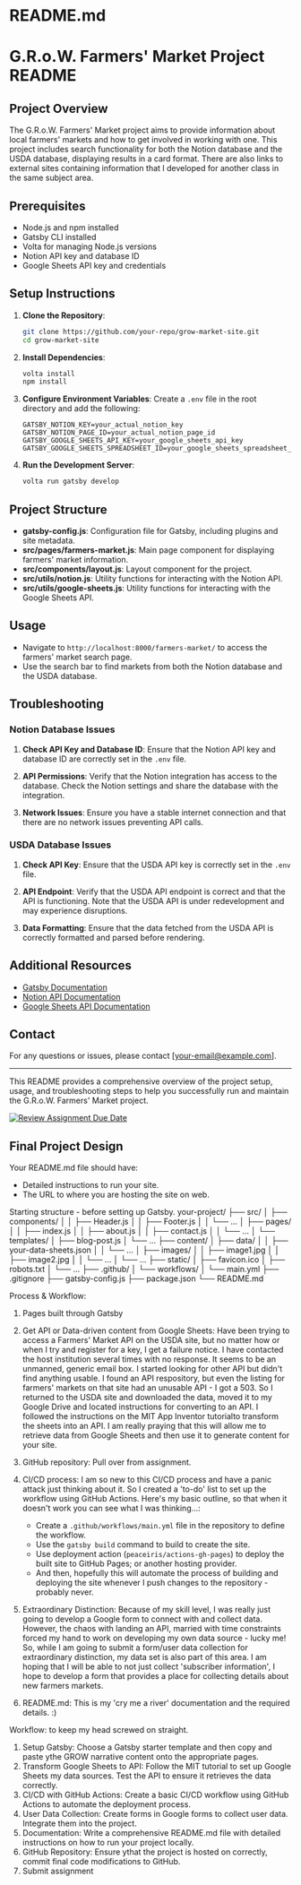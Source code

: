 # README.md

# G.R.o.W. Farmers' Market Project README

## Project Overview

The G.R.o.W. Farmers' Market project aims to provide information about local farmers' markets and how to get involved in working with one. This project includes search functionality for both the Notion database and the USDA database, displaying results in a card format. There are also links to external sites containing information that I developed for another class in the same subject area.

## Prerequisites

- Node.js and npm installed
- Gatsby CLI installed
- Volta for managing Node.js versions
- Notion API key and database ID
- Google Sheets API key and credentials

## Setup Instructions

1. **Clone the Repository**:

   ```bash
   git clone https://github.com/your-repo/grow-market-site.git
   cd grow-market-site
   ```

2. **Install Dependencies**:

   ```bash
   volta install
   npm install
   ```

3. **Configure Environment Variables**:
   Create a `.env` file in the root directory and add the following:

   ```env
   GATSBY_NOTION_KEY=your_actual_notion_key
   GATSBY_NOTION_PAGE_ID=your_actual_notion_page_id
   GATSBY_GOOGLE_SHEETS_API_KEY=your_google_sheets_api_key
   GATSBY_GOOGLE_SHEETS_SPREADSHEET_ID=your_google_sheets_spreadsheet_id
   ```

4. **Run the Development Server**:

   ```bash
   volta run gatsby develop
   ```

## Project Structure

- **gatsby-config.js**: Configuration file for Gatsby, including plugins and site metadata.
- **src/pages/farmers-market.js**: Main page component for displaying farmers' market information.
- **src/components/layout.js**: Layout component for the project.
- **src/utils/notion.js**: Utility functions for interacting with the Notion API.
- **src/utils/google-sheets.js**: Utility functions for interacting with the Google Sheets API.

## Usage

- Navigate to `http://localhost:8000/farmers-market/` to access the farmers' market search page.
- Use the search bar to find markets from both the Notion database and the USDA database.

## Troubleshooting

### Notion Database Issues

1. **Check API Key and Database ID**:
   Ensure that the Notion API key and database ID are correctly set in the `.env` file.

2. **API Permissions**:
   Verify that the Notion integration has access to the database. Check the Notion settings and share the database with the integration.

3. **Network Issues**:
   Ensure you have a stable internet connection and that there are no network issues preventing API calls.

### USDA Database Issues

1. **Check API Key**:
   Ensure that the USDA API key is correctly set in the `.env` file.

2. **API Endpoint**:
   Verify that the USDA API endpoint is correct and that the API is functioning. Note that the USDA API is under redevelopment and may experience disruptions.

3. **Data Formatting**:
   Ensure that the data fetched from the USDA API is correctly formatted and parsed before rendering.

## Additional Resources

- [Gatsby Documentation](https://www.gatsbyjs.com/docs/)
- [Notion API Documentation](https://developers.notion.com/)
- [Google Sheets API Documentation](https://developers.google.com/sheets/api)

## Contact

For any questions or issues, please contact [your-email@example.com].

---

This README provides a comprehensive overview of the project setup, usage, and troubleshooting steps to help you successfully run and maintain the G.R.o.W. Farmers' Market project.

[![Review Assignment Due Date](https://classroom.github.com/assets/deadline-readme-button-24ddc0f5d75046c5622901739e7c5dd533143b0c8e959d652212380cedb1ea36.svg)](https://classroom.github.com/a/NGGI9_Zk)

## Final Project Design

Your README.md file should have:

- Detailed instructions to run your site.
- The URL to where you are hosting the site on web.

Starting structure - before setting up Gatsby.
your-project/
├── src/
│ ├── components/
│ │ ├── Header.js
│ │ ├── Footer.js
│ │ └── ...
│ ├── pages/
│ │ ├── index.js
│ │ ├── about.js
│ │ ├── contact.js
│ │ └── ...
│ └── templates/
│ ├── blog-post.js
│ └── ...
├── content/
│ ├── data/
│ │ ├── your-data-sheets.json
│ │ └── ...
│ ├── images/
│ │ ├── image1.jpg
│ │ ├── image2.jpg
│ │ └── ...
│ └── ...
├── static/
│ ├── favicon.ico
│ ├── robots.txt
│ └── ...
├── .github/
│ └── workflows/
│ └── main.yml
├── .gitignore
├── gatsby-config.js
├── package.json
└── README.md

Process & Workflow:

1. Pages built through Gatsby

2. Get API or Data-driven content from Google Sheets:
   Have been trying to access a Farmers' Market API on the USDA site, but no matter how or when I try and register for a key, I get a failure notice. I have contacted the host institution several times with no response. It seems to be an unmanned, generic email box. I started looking for other API but didn't find anything usable. I found an API respository, but even the listing for farmers' markets on that site had an unusable API - I got a 503. So I returned to the USDA site and downloaded the data, moved it to my Google Drive and located instructions for converting to an API. I followed the instructions on the MIT App Inventor tutorialto transform the sheets into an API. I am really praying that this will allow me to retrieve data from Google Sheets and then use it to generate content for your site.

3. GitHub repository: Pull over from assignment.

4. CI/CD process: I am so new to this CI/CD process and have a panic attack just thinking about it. So I created a 'to-do' list to set up the workflow using GitHub Actions. Here's my basic outline, so that when it doesn't work you can see what I was thinking...:

   - Create a `.github/workflows/main.yml` file in the repository to define the workflow.
   - Use the `gatsby build` command to build to create the site.
   - Use deployment action (`peaceiris/actions-gh-pages`) to deploy the built site to GitHub Pages; or another hosting provider.
   - And then, hopefully this will automate the process of building and deploying the site whenever I push changes to the repository - probably never.

5. Extraordinary Distinction:
   Because of my skill level, I was really just going to develop a Google form to connect with and collect data. However, the chaos with landing an API, married with time constraints forced my hand to work on developing my own data source - lucky me! So, while I am going to submit a form/user data collection for extraordinary distinction, my data set is also part of this area. I am hoping that I will be able to not just collect 'subscriber information', I hope to develop a form that provides a place for collecting details about new farmers markets.

6. README.md:
   This is my 'cry me a river' documentation and the required details. :)

Workflow: to keep my head screwed on straight.

1. Setup Gatsby: Choose a Gatsby starter template and then copy and paste ythe GROW narrative content onto the appropriate pages.
2. Transform Google Sheets to API: Follow the MIT tutorial to set up Google Sheets my data sources. Test the API to ensure it retrieves the data correctly.
3. CI/CD with GitHub Actions: Create a basic CI/CD workflow using GitHub Actions to automate the deployment process.
4. User Data Collection: Create forms in Google forms to collect user data. Integrate them into the project.
5. Documentation: Write a comprehensive README.md file with detailed instructions on how to run your project locally.
6. GitHub Repository: Ensure ythat the project is hosted on correctly, commit final code modifications to GitHub.
7. Submit assignment
